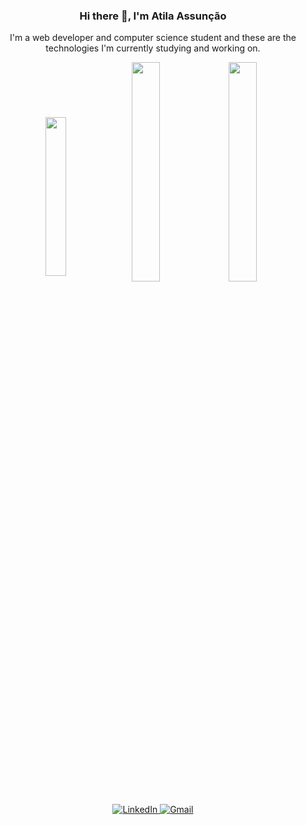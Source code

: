 

<!--
**AtilaAssuncao/AtilaAssuncao** is a ✨ _special_ ✨ repository because its `README.md` (this file) appears on your GitHub profile.

Here are some ideas to get you started:

- 🔭 I’m currently working on ...
- 🌱 I’m currently learning ...
- 👯 I’m looking to collaborate on ...
- 🤔 I’m looking for help with ...
- 💬 Ask me about ...
- 📫 How to reach me: ...
- 😄 Pronouns: ...
- ⚡ Fun fact: ...
-->

<div align="center">
    <h3> Hi there 👋, I'm Atila Assunção </h3/>
    <p> I'm a web developer and computer science student and these are the technologies I'm currently studying and working on. </p>
</div>


<div align="center">
  <img align="center" src="https://github-readme-stats.vercel.app/api/top-langs/?username=AtilaAssuncao&layout=compact&theme=dark&show_icons=true&locale=en" width="25.5%" />
  <img align="center" src="https://github-readme-stats.vercel.app/api?username=AtilaAssuncao&show_icons=true&theme=dark" width="30%"/>
  <img align="center" src="http://github-readme-streak-stats.herokuapp.com?user=AtilaAssuncao&theme=dark&hide_border=true&fire=2FDD04&border=2FDD04&stroke=2FDD04&ring=2FDD04&dates=DDDDDD&currStreakNum=DDDDDD&sideNums=2FDD04&currStreakLabel=DDDDDD&sideLabels=DDDDDDEB" width="30%" />
</div>

<br/>
<div align="center">
    <a href="https://www.linkedin.com/in/atilaassuncao" target="_blank"> 
        <img src="https://img.shields.io/badge/-LINKEDIN-0077B5?style=for-the-badge&logo=linkedin&logoColor=white" alt="LinkedIn"/> 
    </a>
    <a href="mailto:atilamoises718@gmail.com " target="_blank"> 
        <img src="https://img.shields.io/badge/-GMAIL-D14836?style=for-the-badge&logo=gmail&logoColor=white" alt="Gmail"/> 
    </a>
</div>
